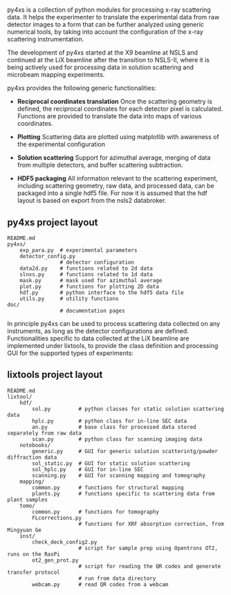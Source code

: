 #
py4xs is a collection of python modules for processing x-ray 
scattering data. It helps the experimenter to translate the experimental data from raw detector 
images to a form that can be further analyzed using generic numerical tools, by taking into
account the configuration of the x-ray scattering instrumentation. 

The development of py4xs started at the X9 beamline at NSLS and continued at 
the LiX beamline after the transition to NSLS-II, where it is being actively used for processing 
data in solution scattering and microbeam mapping experiments.

py4xs provides the following generic functionalities:

* **Reciprocal coordinates translation** Once the scattering geometry is defined,
  the reciprocal coordinates for each detector pixel is calculated. Functions are 
  provided to translate the data into maps of various coordinates.

* **Plotting** Scattering data are plotted using matplotlib with awareness of 
  the experimental configuration

* **Solution scattering** Support for azimuthal average, merging of data from 
  multiple detectors, and buffer scattering subtraction.

* **HDF5 packaging** All information relevant to the scattering experiment, including
  scattering geometry, raw data, and processed data, can be packaged into a single
  hdf5 file. For now it is assumed that the hdf layout is based on export from the 
  nsls2 databroker.

## py4xs project layout

    README.md        
    py4xs/
        exp_para.py  # experimental parameters
        detector_config.py
                     # detector configuration
        data2d.py    # functions related to 2d data
        slnxs.py     # functions related to 1d data
        mask.py      # mask used for azimuthal average
        plot.py      # functions for plotting 2D data
        hdf.py       # python interface to the hdf5 data file 
        utils.py     # utility functions
    doc/             
                     # documentation pages

In principle py4xs can be used to process scattering data collected on any instruments, as long
as the detector configurations are defined. Functionalities specific to data collected at the LiX 
beamline are implemented under lixtools, to provide the class definition and processing GUI for 
the supported types of experiments: 

## lixtools project layout

    README.md        
    lixtool/
        hdf/
            sol.py         # python classes for static solution scattering data
            hplc.py        # python class for in-line SEC data
            an.py          # base class for processed data stored separately from raw data 
            scan.py        # python class for scanning imaging data
        notebooks/
            generic.py     # GUI for generic solution scatterintg/powder diffraction data
            sol_static.py  # GUI for static solution scattering
            sol_hplc.py    # GUI for in-line SEC
            scanning.py    # GUI for scanning mapping and tomography
        mapping/
            common.py      # functions for structural mapping
            plants.py      # functions specific to scattering data from plant samples
        tomo/
            common.py      # functions for tomography
            FLcorrections.py
                           # functions for XRF absorption correction, from Mingyuan Ge
        inst/
            check_deck_config2.py
                           # script for sample prep using Opentrons OT2, runs on the RasPi 
            ot2_gen_prot.py
                           # script for reading the QR codes and generate transfer protocol
                           # run from data directory
            webcam.py      # read QR codes from a webcam




